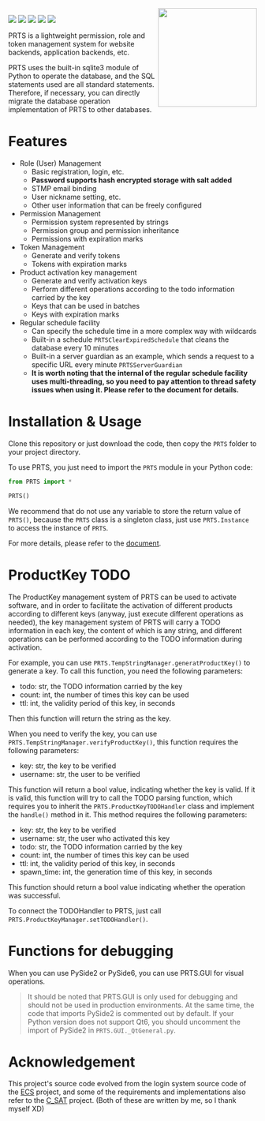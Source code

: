 
<img src="http://www.yxgeneral.cn/prts.png" width="200" height="200" style="float:right"/>

![](https://img.shields.io/badge/Project-Visindigo-purple)
![](https://img.shields.io/badge/Python-3.8%2B-blue)
![](https://img.shields.io/badge/PySide6-6.5%2B-lightgreen)
![](https://img.shields.io/badge/PySide2-5.15%2B-lightgreen)
![](https://img.shields.io/badge/LGPL-2.1-green)

PRTS is a lightweight permission, role and token management system for website backends, application backends, etc.

PRTS uses the built-in sqlite3 module of Python to operate the database, and the SQL statements used are all standard statements. Therefore, if necessary, you can directly migrate the database operation implementation of PRTS to other databases.

# Features
- Role (User) Management
  - Basic registration, login, etc.
  - **Password supports hash encrypted storage with salt added**
  - STMP email binding
  - User nickname setting, etc.
  - Other user information that can be freely configured
- Permission Management
  - Permission system represented by strings
  - Permission group and permission inheritance
  - Permissions with expiration marks
- Token Management
  - Generate and verify tokens
  - Tokens with expiration marks
- Product activation key management
  - Generate and verify activation keys
  - Perform different operations according to the todo information carried by the key
  - Keys that can be used in batches
  - Keys with expiration marks
- Regular schedule facility
  - Can specify the schedule time in a more complex way with wildcards
  - Built-in a schedule `PRTSClearExpiredSchedule` that cleans the database every 10 minutes
  - Built-in a server guardian as an example, which sends a request to a specific URL every minute `PRTSServerGuardian`
  - **It is worth noting that the internal of the regular schedule facility uses multi-threading, so you need to pay attention to thread safety issues when using it. Please refer to the document for details.**

# Installation & Usage
Clone this repository or just download the code, then copy the `PRTS` folder to your project directory.

To use PRTS, you just need to import the `PRTS` module in your Python code:
```python
from PRTS import *

PRTS()
```
We recommend that do not use any variable to store the return value of `PRTS()`, because the `PRTS` class is a singleton class, just use `PRTS.Instance` to access the instance of `PRTS`.

For more details, please refer to the [document](doc/README.md).

# ProductKey TODO
The ProductKey management system of PRTS can be used to activate software, and in order to facilitate the activation of different products according to different keys (anyway, just execute different operations as needed), the key management system of PRTS will carry a TODO information in each key, the content of which is any string, and different operations can be performed according to the TODO information during activation.

For example, you can use `PRTS.TempStringManager.generatProductKey()` to generate a key. To call this function, you need the following parameters:
- todo: str, the TODO information carried by the key
- count: int, the number of times this key can be used
- ttl: int, the validity period of this key, in seconds

Then this function will return the string as the key.

When you need to verify the key, you can use `PRTS.TempStringManager.verifyProductKey()`, this function requires the following parameters:
- key: str, the key to be verified
- username: str, the user to be verified

This function will return a bool value, indicating whether the key is valid. If it is valid, this function will try to call the TODO parsing function, which requires you to inherit the `PRTS.ProductKeyTODOHandler` class and implement the `handle()` method in it. This method requires the following parameters:
- key: str, the key to be verified
- username: str, the user who activated this key
- todo: str, the TODO information carried by the key
- count: int, the number of times this key can be used
- ttl: int, the validity period of this key, in seconds
- spawn_time: int, the generation time of this key, in seconds

This function should return a bool value indicating whether the operation was successful.

To connect the TODOHandler to PRTS, just call `PRTS.ProductKeyManager.setTODOHandler()`.

# Functions for debugging
When you can use PySide2 or PySide6, you can use PRTS.GUI for visual operations.
> It should be noted that PRTS.GUI is only used for debugging and should not be used in production environments. At the same time, the code that imports PySide2 is commented out by default. If your Python version does not support Qt6, you should uncomment the import of PySide2 in `PRTS.GUI._QtGeneral.py`.

# Acknowledgement
This project's source code evolved from the login system source code of the [ECS](http://ecs.yxgeneral.cn) project, and some of the requirements and implementations also refer to the [C_SAT](https://c-sat.processsafetytool.com/#/login) project.
(Both of these are written by me, so I thank myself XD)


